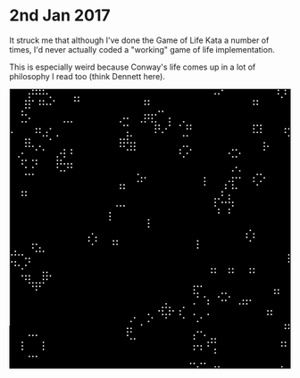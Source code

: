 # 2nd Jan 2017

It struck me that although I've done the Game of Life Kata a number of times, I'd never actually coded a "working" game of life implementation.

This is especially weird because Conway's life comes up in a lot of philosophy I read too (think Dennett here).

![Screenshot](screenshot.png) 
